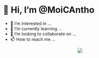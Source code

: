 <h1>👋 Hi, I’m @MoiCAntho</h1>

- 👀 I’m interested in ...
- 🌱 I’m currently learning ...
- 💞️ I’m looking to collaborate on ...
- 📫 How to reach me ...


<p align="center">
<img src="https://github-readme-stats.vercel.app/api/wakatime?username=MoiCAntho&amp;theme=dark">
</p>



<!---
MoiCAntho/MoiCAntho is a ✨ special ✨ repository because its `README.md` (this file) appears on your GitHub profile.
You can click the Preview link to take a look at your changes.

https://github-readme-stats.vercel.app/api/wakatime?username=MoiCAntho&layout=compact&theme=dark"
--->
